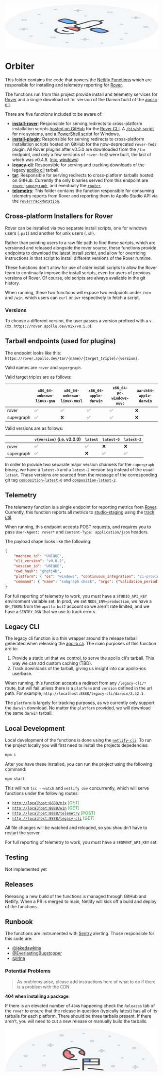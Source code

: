 <img src="https://raw.githubusercontent.com/apollographql/space-kit/main/src/illustrations/svgs/satellite2.svg" width="100%" height="144">

# Orbiter

This folder contains the code that powers the [Netlify Functions](https://www.google.com/url?sa=t&rct=j&q=&esrc=s&source=web&cd=&cad=rja&uact=8&ved=2ahUKEwjRmPfBh5rvAhUxxVkKHaeNBlYQFjAAegQIERAD&url=https%3A%2F%2Fwww.netlify.com%2Fproducts%2Ffunctions%2F&usg=AOvVaw0WgqqN2xZx2ARRVLWP61oD) which are responsible for installing and telemetry reporting for [Rover](https://github.com/apollographql/rover).

The functions run from this project provide install and telemetry services for [Rover](https://github.com/apollographql/rover) and a single download url for version of the Darwin build of the [apollo cli](https://github.com/apollographql/apollo-tooling).

There are five functions included to be aware of:

* __[install-rover](./src/functions/install-rover)__: Responsible for serving redirects to cross-platform installation scripts [hosted on GitHub](https://github.com/apollographql/rover/tree/main/installers/binstall/scripts) for the [Rover CLI](https://github.com/apollographql/rover). A [`/bin/sh` script](https://github.com/apollographql/rover/blob/main/installers/binstall/scripts/nix/install.sh) for nix systems, and a [PowerShell script](https://github.com/apollographql/rover/blob/main/installers/binstall/scripts/windows/install.ps1) for Windows.
* __[install-plugin](./src/function/install-plugin)__: Responsible for serving redirects to cross-platform installation scripts hosted on GitHub for the now-deprecated `rover-fed2` plugin. All Rover plugins after v0.5.0 are downloaded from the `/tar` endpoint, and only a few versions of `rover-fed2` were built, the last of which was v0.4.8. ([nix](https://github.com/apollographql/rover/blob/v0.4.8/installers/binstall/scripts/nix/install_rover_fed2.sh), [windows](https://github.com/apollographql/rover/blob/v0.4.8/installers/binstall/scripts/windows/install_rover_fed2.ps1))
* __[legacy-cli](./src/functions/legacy-cli/)__: Responsible for serving and tracking downloads of the legacy [apollo cli](https://github.com/apollographql/apollo-tooling) tarball.
* __[tar](./src/functions/tar/)__: Responsible for serving redirects to cross-platform tarballs hosted on GitHub. Currently the only binaries served from this endpoint are [`rover`](https://github.com/apollographql/rover/releases), [`supergraph`](https://github.com/apollographql/federation-rs/releases), and eventually the [`router`](https://github.com/apollographql/router/releases).
* __[telemetry](./src/functions/telemetry/)__: This folder contains the function responsible for consuming telemetry reports from Rover and reporting them to Apollo Studio API via the [`roverTrackMutation`](./src/lib/operations/track.mutation.graphql).

## Cross-platform Installers for Rover

Rover can be installed via two separate install scripts, one for windows users (`.ps1`) and another for unix users (`.sh`).

Rather than pointing users to a raw file path to find these scripts, which are versioned and released alongside the rover source, these functions provide endpoints to download the latest install _script_, and allow for overriding instructions in that script to install different versions of the Rover runtime.

These functions don't allow for use of older install scripts to allow the Rover team to continually improve the install scripts, even for users of previous versions of Rover. Of course, old scripts are always available in the git history.

When running, these two functions will expose two endpoints under `/nix` and `/win`, which users can `curl` or `iwr` respectively to fetch a script.

### Versions

To choose a different version, the user passes a version prefixed with a `v`. (ex. `https://rover.apollo.dev/nix/v0.5.0`).

## Tarball endpoints (used for plugins)

The endpoint looks like this: `https://rover.apollo.dev/tar/{name}/{target_triple}/{version}`.

Valid names are `rover` and `supergraph`.

Valid target triples are as follows:

||`x86_64-unknown-linux-gnu`|`x86_64-unknown-linux-musl`|`x86_64-apple-darwin`|`x86_64-pc-windows-msvc`|`aarch64-apple-darwin`|
|---|---|---|---|---|---|
|rover|✅|✅|✅|✅|❌|
|supergraph|✅|❌|✅|✅|❌|

Valid versions are as follows:

||`v{version}` (i.e. v2.0.0)|`latest`|`latest-0`|`latest-2`|
|---|---|---|---|---|
|rover|✅|✅|❌|❌|
|supergraph|✅|❌|✅|✅|

In order to provide two separate major version channels for the `supergraph` binary, we have a `latest-0` and a `latest-2` version tag instead of the usual `latest`. These versions are sourced from the message of the corresponding git tag [`composition-latest-0`](https://github.com/apollographql/federation-rs/releases/tag/composition-latest-0) and [`composition-latest-2`](https://github.com/apollographql/federation-rs/releases/tag/composition-latest-2).

## Telemetry

The telemetry function is a single endpoint for reporting metrics from [Rover](https://github.com/apollographql/rover). Currently, this function reports all metrics to [studio-staging](https://studio-staging.apollographql.com) using the [track util](./src/lib/track.ts).

When running, this endpoint accepts POST requests, and requires you to pass `User-Agent: rover*` and `Content-Type: application/json` headers.

The payload shape looks like the following:

```json
{
    "machine_id": "UNIQUE",
    "cli_version": "v0.0.2",
    "session_id": "UNIQUE",
    "cwd_hash": "ghgfj4h",
    "platform": { "os": "windows", "continuous_integration": "ci-provider or null" },
    "command": { "name": "subgraph check", "args": {"validation_period": null, "query_count_threshold": null} }
}
```

For full reporting of telemetry to work, you must have a `STUDIO_API_KEY` environment variable set. In prod, we set `NODE_ENV=production`, we have a `GH_TOKEN` from the `apollo-bot2` account so we aren't rate limited, and we have a `SENTRY_DSN` that we use to track errors.

## Legacy CLI

The legacy cli function is a thin wrapper around the release tarball generated when releasing the [apollo cli](https://github.com/apollographql/apollo-tooling). The main purposes of this function are to:

1. Provide a static url that we control, to serve the apollo cli's tarball. This way we can add custom caching (TBD).
2. Track downloads of the tarball, giving us insight into our apollo-ios userbase.

When running, this function accepts a redirect from any `/legacy-cli/*` route, but will fail unless there is a `platform` and `version` defined in the url path. For example, `http://localhost:8888/legacy-cli/darwin/2.32.1`.

The `platform` is largely for tracking purposes, as we currently only support the `darwin` download. No matter the `platform` provided, we will download the same `darwin` tarball.

## Local Development

Local development of the functions is done using the [`netlify-cli`](https://www.npmjs.com/package/netlify-cli). To run the project locally you will first need to install the projects depedencies:

```sh
npm i
```

After you have these installed, you can run the project using the following command:

```sh
npm start
```

This will run `tsc --watch` and `netlify dev` concurrently, which will serve functions under the following routes:

- [`http://localhost:8888/nix`](http://localhost:8888/nix) <span style="color:#28a745">[GET]</span>
- [`http://localhost:8888/win`](http://localhost:8888/win) <span style="color:#28a745">[GET]</span>
- [`http://localhost:8888/telemetry`](http://localhost:8888/telemetry) <span style="color:#28a745">[POST]</span>
- [`http://localhost:8888/legacy-cli`](http://localhost:8888/legacy-cli) <span style="color:#28a745">[GET]</span>

All file changes will be watched and reloaded, so you shouldn't have to restart the server.

For full reporting of telemetry to work, you must have a `SEGMENT_API_KEY` set.

## Testing

Not implemented yet

## Releases

Releasing a new build of the functions is managed through GitHub and Netlify. When a PR is merged to main, Netlify will kick off a build and deploy of the functions.

## Runbook

The functions are instrumented with [Sentry](https://sentry.io) alerting. Those responsible for this code are: 

* [@jakedawkins](https://github.com/jakedawkins)
* [@EverlastingBugstopper](https://github.com/EverlastingBugstopper)
* [@lrlna](https://github.com/lrlna)

<!-- TODO -->
<!-- is monitored by [Datadog](https://www.datadoghq.com/), and is wired up to [PagerDuty](https://pagerduty.com). The current on call team is comprised of: -->

<!-- 
These functions are connected to our [status page](https://status.apollographql.com) with both uptime and latency reporting in place for our users. -->

### Potential Problems
> As problems arise, please add instructions here of what to do if there is a problem with the CDN

__404 when installing a package__:

If there is an elevated number of `404`s happening check the `Releases` tab of the `rover` to ensure that the release in question (typically latest) has all of its tarballs for each platform. There should be three tarballs present. If there aren't, you will need to cut a new release or manually build the tarballs.

<img src="https://raw.githubusercontent.com/apollographql/space-kit/main/src/illustrations/svgs/moon.svg" width="100%" height="144">
